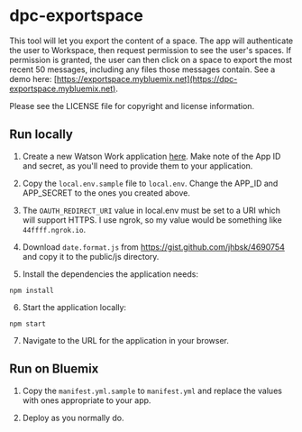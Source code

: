 # dpc-exportspace

This tool will let you export the content of a space. The app will authenticate the user to Workspace, then request permission to see the user's spaces.  If permission is granted, the user can then click on a space to export the most recent 50 messages, including any files those messages contain.  See a demo here: [https://exportspace.mybluemix.net](https://dpc-exportspace.mybluemix.net).

Please see the LICENSE file for copyright and license information.

## Run locally

1. Create a new Watson Work application [here](https://developer.watsonwork.ibm.com/apps). Make note of the App ID and secret, as you'll need to provide them to your application.

1. Copy the `local.env.sample` file to `local.env`. Change the APP_ID and APP_SECRET to the ones you created above.

1. The `OAUTH_REDIRECT_URI` value in local.env must be set to a URI which will support HTTPS.  I use ngrok, so my value would be something like `44ffff.ngrok.io`.

1. Download `date.format.js` from https://gist.github.com/jhbsk/4690754 and copy it to the public/js directory.

1. Install the dependencies the application needs:

```
npm install
```

6. Start the application locally:

```
npm start
```

7. Navigate to the URL for the application in your browser. 

## Run on Bluemix

1. Copy the `manifest.yml.sample` to `manifest.yml` and replace the values with ones appropriate to your app.

1. Deploy as you normally do.
